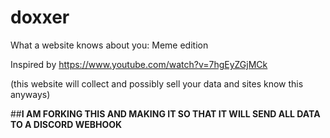 # doxxer
What a website knows about you: Meme edition

Inspired by https://www.youtube.com/watch?v=7hgEyZGjMCk

(this website will collect and possibly sell your data and sites know this anyways)

##**I AM FORKING THIS AND MAKING IT SO THAT IT WILL SEND ALL DATA TO A DISCORD WEBHOOK**
